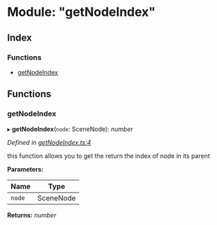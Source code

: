 
# Module: "getNodeIndex"

## Index

### Functions

* [getNodeIndex](_getnodeindex_.md#getnodeindex)

## Functions

###  getNodeIndex

▸ **getNodeIndex**(`node`: SceneNode): *number*

*Defined in [getNodeIndex.ts:4](https://github.com/figma-plugin-helper-functions/figma-plugin-helpers/blob/8d604c1/src/helpers/getNodeIndex.ts#L4)*

this function allows you to get the return the index of node in its parent

**Parameters:**

Name | Type |
------ | ------ |
`node` | SceneNode |

**Returns:** *number*

